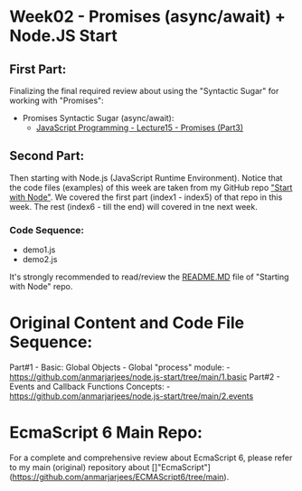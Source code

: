 # Week02 - Promises (async/await) + Node.JS Start

## First Part:
Finalizing the final required review about using the "Syntactic Sugar" for working with "Promises":
- Promises Syntactic Sugar (async/await):
    - [JavaScript Programming - Lecture15 - Promises (Part3)](https://github.com/anmarjarjees/javascript-code/blob/main/week15/script.js)

## Second Part:
Then starting with Node.js (JavaScript Runtime Environment). Notice that the code files (examples) of this week are taken from my GitHub repo ["Start with Node"](https://github.com/anmarjarjees/node.js-start). We covered the first part (index1 - index5) of that repo in this week. The rest (index6 - till the end) will covered in tne next week.

### Code Sequence:
- demo1.js
- demo2.js

It's strongly recommended to read/review the [README.MD](https://github.com/anmarjarjees/node.js-start) file of "Starting with Node" repo.

# Original Content and Code File Sequence:
Part#1 - Basic: Global Objects - Global "process" module:
    - https://github.com/anmarjarjees/node.js-start/tree/main/1.basic
Part#2 - Events and Callback Functions Concepts:
    - https://github.com/anmarjarjees/node.js-start/tree/main/2.events


# EcmaScript 6 Main Repo:
For a complete and comprehensive review about EcmaScript 6, please refer to my main (original) repository about []"EcmaScript"](https://github.com/anmarjarjees/ECMAScript6/tree/main).
